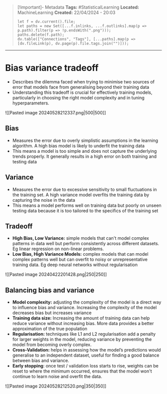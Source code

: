> [!important]- Metadata
> **Tags:** #StatisticalLearning 
> **Located:** MachineLearning
> **Created:** 22/04/2024 - 20:03
> ```dataviewjs
> let f = dv.current().file;
> let paths = new Set([...f.inlinks, ...f.outlinks].map(p => p.path).filter(p => !p.endsWith(".png")));
> paths.delete(f.path);
> dv.table(["Connections", "Tags"], [...paths].map(p => [dv.fileLink(p), dv.page(p).file.tags.join("")]));
> ```

___
# Bias variance tradeoff
- Describes the dilemma faced when trying to minimise two sources of error that models face from generalising beyond their training data
- Understanding this tradeoff is crucial for effectively training models, particularly in choosing the right model complexity and in tuning hyperparameters.

![[Pasted image 20240528212337.png|500|500]]



## Bias
- Measures the error due to overly simplistic assumptions in the learning algorithm. A high bias model is likely to underfit the training data
- This means a model is too simple and does not capture the underlying trends properly. It generally results in a high error on both training and testing data

## Variance
- Measures the error due to excessive sensitivity to small fluctuations in the training set. A high variance model overfits the training data by capturing the noise in the data
- This means a model performs well on training data but poorly on unseen testing data because it is too tailored to the specifics of the training set


## Tradeoff
- **High Bias, Low Variance:** simple models that can't model complex patterns in data well but perform consistently across different datasets. Eg linear regression on non-linear problems.
- **Low Bias, High Variance Models:** complex models that can model complex patterns well but can overfit to noisy or unrepresentative training data. Eg deep neural networks without regularisation 

![[Pasted image 20240422201428.png|250|250]]
## Balancing bias and variance
- **Model complexity:** adjusting the complexity of the model is a direct way to influence bias and variance. Increasing the complexity of the model decreases bias but increases variance
- **Training data size:** Increasing the amount of training data can help reduce variance without increasing bias. More data provides a better approximation of the true population
- **Regularisation:** techniques like L1 and L2 regularisation add a penalty for larger weights in the model, reducing variance by preventing the model from becoming overly complex.
- **Cross-Validation:** helps in assessing how the model’s predictions would generalise to an independent dataset, useful for finding a good balance between bias and variance.
- **Early stopping**: once test / validation loss starts to rise, weights can be reset to where the minimum occurred, ensures that the model won't continue to learn noise and overfit the data.

![[Pasted image 20240528212520.png|350|350]]